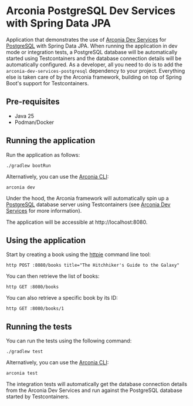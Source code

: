 # Arconia PostgreSQL Dev Services with Spring Data JPA

Application that demonstrates the use of [Arconia Dev Services](https://docs.arconia.io/arconia/latest/index.html) for [PostgreSQL](https://docs.arconia.io/arconia/latest/dev-services/postgresql/) with Spring Data JPA. When running the application in dev mode or integration tests, a PostgreSQL database will be automatically started using Testcontainers and the database connection details will be automatically configured. As a developer, all you need to do is to add the `arconia-dev-services-postgresql` dependency to your project. Everything else is taken care of by the Arconia framework, building on top of Spring Boot's support for Testcontainers.

## Pre-requisites

* Java 25
* Podman/Docker

## Running the application

Run the application as follows:

```shell
./gradlew bootRun
```

Alternatively, you can use the [Arconia CLI](https://docs.arconia.io/arconia-cli/latest/index.html):

```shell
arconia dev
```

Under the hood, the Arconia framework will automatically spin up a [PostgreSQL](https://docs.arconia.io/arconia/latest/dev-services/postgresql/) database server using Testcontainers (see [Arconia Dev Services](https://docs.arconia.io/arconia/latest/dev-services/) for more information).

The application will be accessible at http://localhost:8080.

## Using the application

Start by creating a book using the [httpie](https://httpie.io/) command line tool:

```shell
http POST :8080/books title="The Hitchhiker's Guide to the Galaxy"
```

You can then retrieve the list of books:

```shell
http GET :8080/books
```

You can also retrieve a specific book by its ID:

```shell
http GET :8080/books/1
```

## Running the tests

You can run the tests using the following command:

```shell
./gradlew test
```

Alternatively, you can use the [Arconia CLI](https://docs.arconia.io/arconia-cli/latest/index.html):

```shell
arconia test
```

The integration tests will automatically get the database connection details from the Arconia Dev Services and run against the PostgreSQL database started by Testcontainers.
